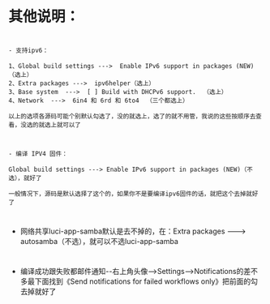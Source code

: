 # 其他说明：
#
````
- 支持ipv6：

1、Global build settings --->  Enable IPv6 support in packages (NEW)（选上）
2、Extra packages --->  ipv6helper（选上）
3、Base system  --->  [ ] Build with DHCPv6 support.  （选上）
4、Network  --->  6in4 和 6rd 和 6to4  （三个都选上）

以上的选项各源码可能个别默认勾选了，没的就选上，选了的就不用管，我说的这些按顺序去查看，没选的就选上就可以了
````
#
````
- 编译 IPV4 固件：

Global build settings ---> Enable IPv6 support in packages (NEW)（不选），就好了

一般情况下，源码是默认选择了这个的，如果你不是要编译ipv6固件的话，就把这个去掉就好了
````
#
- 网络共享luci-app-samba默认是去不掉的，在：Extra packages ---> autosamba（不选），就可以不选luci-app-samba
#
- 编译成功跟失败都邮件通知--右上角头像-->Settings-->Notifications的差不多最下面找到《Send notifications for failed workflows only》把前面的勾去掉就好了
